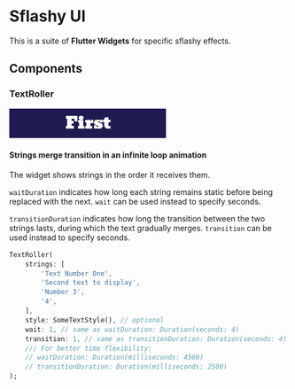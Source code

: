 # Sflashy UI

This is a suite of **Flutter Widgets** for specific sflashy effects.


## Components

### TextRoller

![Alt text](./assets/examples/TextRoller%20-%20Example.gif)

#### Strings merge transition in an infinite loop animation

The widget shows strings in the order it receives them.

`waitDuration` indicates how long each string remains static before being replaced with the next. `wait` can be used instead to specify seconds.

`transitionDuration` indicates how long the transition between the two strings lasts, during which the text gradually merges. `transition` can be used instead to specify seconds.


```dart
TextRoller(
    strings: [
        'Text Number One',
        'Second text to display',
        'Number 3',
        '4',
    ],
    style: SomeTextStyle(), // optional
    wait: 1, // same as waitDuration: Duration(seconds: 4)
    transition: 1, // same as transitionDuration: Duration(seconds: 4)
    /// For better time flexibility:
    // waitDuration: Duration(milliseconds: 4500)
    // transitionDuration: Duration(milliseconds: 2500)
);
```